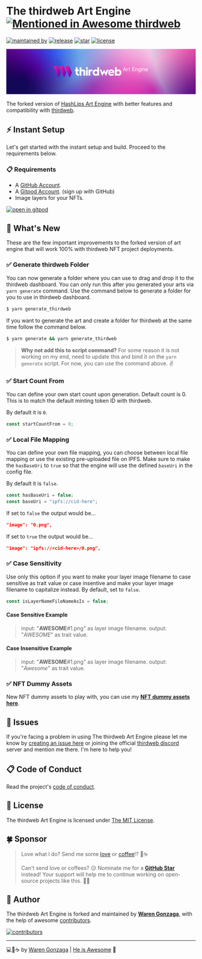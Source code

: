 # The thirdweb Art Engine [![Mentioned in Awesome thirdweb](https://awesome.re/mentioned-badge-flat.svg)](https://github.com/warengonzaga/awesome-thirdweb)

[![maintained by](https://img.shields.io/badge/maintained%20by-Waren%20Gonzaga-blue.svg?longCache=true&style=flat-square)](https://github.com/warengonzaga) [![release](https://img.shields.io/github/release/warengonzaga/thirdweb-art-engine.svg?style=flat-square)](https://github.com/warengonzaga/thirdweb-art-engine/releases) [![star](https://img.shields.io/github/stars/warengonzaga/thirdweb-art-engine.svg?style=flat-square)](https://github.com/warengonzaga/thirdweb-art-engine/stargazers) [![license](https://img.shields.io/github/license/warengonzaga/thirdweb-art-engine.svg?style=flat-square)](https://github.com/warengonzaga/thirdweb-art-engine/blob/main/license)

[![repo banner](.github/img/repo_banner.jpg)](https://github.com/warengonzaga/thirdweb-art-engine)

The forked version of [HashLips Art Engine](https://github.com/HashLips/hashlips_art_engine) with better features and compatibility with [thirdweb](https://thirdweb.com).

## ⚡ Instant Setup

Let's get started with the instant setup and build. Proceed to the requirements below.

### 📋 Requirements

- A [GitHub Account](https://github.com/signup).
- A [Gitpod Account](https://gitpod.io). (sign up with GitHub)
- Image layers for your NFTs.

[![open in gitpod](https://gitpod.io/button/open-in-gitpod.svg)](https://gitpod.io/#github.com/warengonzaga/thirdweb-art-engine)

## 🤔 What's New

These are the few important improvements to the forked version of art engine that will work 100% with thirdweb NFT project deployments.

### ✅ Generate thirdweb Folder

You can now generate a folder where you can use to drag and drop it to the thirdweb dashboard. You can only run this after you generated your arts via `yarn generate` command. Use the command below to generate a folder for you to use in thirdweb dashboard.

```bash
$ yarn generate_thirdweb
```

If you want to generate the art and create a folder for thirdweb at the same time follow the command below.

```bash
$ yarn generate && yarn generate_thirdweb
```

> **Why not add this to script command?**
> For some reason it is not working on my end, need to update this and bind it on the `yarn generate` script.
> For now, you can use the command above. ✌️

### ✅ Start Count From

You can define your own start count upon generation. Default count is 0. This is to match the default minting token ID with thirdweb.

By default it is `0`.

```js
const startCountFrom = 0;
```

### ✅ Local File Mapping

You can define your own file mapping, you can choose between local file mapping or use the existing pre-uploaded file on IPFS. Make sure to make the `hasBaseUri` to `true` so that the engine will use the defined `baseUri` in the config file.

By default it is `false`.

```js
const hasBaseUri = false;
const baseUri = "ipfs://cid-here";
```

If set to `false` the output would be...

```json
"image": "0.png",
```

If set to `true` the output would be...

```json
"image": "ipfs://<cid-here>/0.png",
```

### ✅ Case Sensitivity

Use only this option if you want to make your layer image filename to case sensitive as trait value or case insentive and make your layer image filename to capitalize instead. By default, set to `false`.

```js
const isLayerNameFileNameAsIs = false;
```

#### Case Sensitive Example

> input: "**AWESOME**#1.png" as layer image filename.
> output: "_AWESOME_" as trait value.

#### Case Insensitive Example

> input: "**AWESOME**#1.png" as layer image filename.
> output: "_Awesome_" as trait value.

### ✅ NFT Dummy Assets

New NFT dummy assets to play with, you can use my **[NFT dummy assets here](https://github.com/warengonzaga/nft-dummy-assets)**.

## 🐛 Issues

If you're facing a problem in using The thirdweb Art Engine please let me know by [creating an issue here](https://github.com/warengonzaga/thirdweb-art-engine/issues/new) or joining the official [thirdweb discord](https://discord.gg/thirdweb) server and mention me there. I'm here to help you!

## 📋 Code of Conduct

Read the project's [code of conduct](./code_of_conduct.md).

## 📃 License

The thirdweb Art Engine is licensed under [The MIT License](https://opensource.org/licenses/MIT).

## 🍀 Sponsor

> Love what I do? Send me some [love](https://github.com/sponsors/warengonzaga) or [coffee](https://buymeacoff.ee/warengonzaga)!? 💖☕
>
> Can't send love or coffees? 😥 Nominate me for a **[GitHub Star](https://stars.github.com/nominate)** instead!
> Your support will help me to continue working on open-source projects like this. 🙏😇

## 📝 Author

The thirdweb Art Engine is forked and maintained by **[Waren Gonzaga](https://github.com/warengonzaga)**, with the help of awesome [contributors](https://github.com/warengonzaga/thirdweb-art-engine/graphs/contributors).

[![contributors](https://contrib.rocks/image?repo=warengonzaga/thirdweb-art-engine)](https://github.com/warengonzaga/thirdweb-art-engine/graphs/contributors)

---

💻💖☕ by [Waren Gonzaga](https://warengonzaga.com) | [He is Awesome](https://www.youtube.com/watch?v=HHrxS4diLew&t=44s) 🙏
